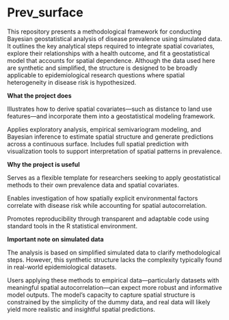 # Prev_surface

This repository presents a methodological framework for conducting Bayesian geostatistical analysis of disease prevalence using simulated data. It outlines the key analytical steps required to integrate spatial covariates, explore their relationships with a health outcome, and fit a geostatistical model that accounts for spatial dependence. Although the data used here are synthetic and simplified, the structure is designed to be broadly applicable to epidemiological research questions where spatial heterogeneity in disease risk is hypothesized.

**What the project does**

Illustrates how to derive spatial covariates—such as distance to land use features—and incorporate them into a geostatistical modeling framework.

Applies exploratory analysis, empirical semivariogram modeling, and Bayesian inference to estimate spatial structure and generate predictions across a continuous surface.
Includes full spatial prediction with visualization tools to support interpretation of spatial patterns in prevalence.

**Why the project is useful**

Serves as a flexible template for researchers seeking to apply geostatistical methods to their own prevalence data and spatial covariates.

Enables investigation of how spatially explicit environmental factors correlate with disease risk while accounting for spatial autocorrelation.

Promotes reproducibility through transparent and adaptable code using standard tools in the R statistical environment.

**Important note on simulated data**

The analysis is based on simplified simulated data to clarify methodological steps. However, this synthetic structure lacks the complexity typically found in real-world epidemiological datasets.

Users applying these methods to empirical data—particularly datasets with meaningful spatial autocorrelation—can expect more robust and informative model outputs. The model’s capacity to capture spatial structure is constrained by the simplicity of the dummy data, and real data will likely yield more realistic and insightful spatial predictions.
